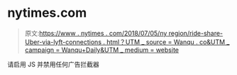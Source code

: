 # nytimes.com

> 原文:[https://www . nytimes . com/2018/07/05/ny region/ride-share-Uber-via-lyft-connections . html？UTM _ source = Wanqu . co&UTM _ campaign = Wanqu+Daily&UTM _ medium = website](https://www.nytimes.com/2018/07/05/nyregion/ride-share-uber-via-lyft-connections.html?utm_source=wanqu.co&utm_campaign=Wanqu+Daily&utm_medium=website)

请启用 JS 并禁用任何广告拦截器
